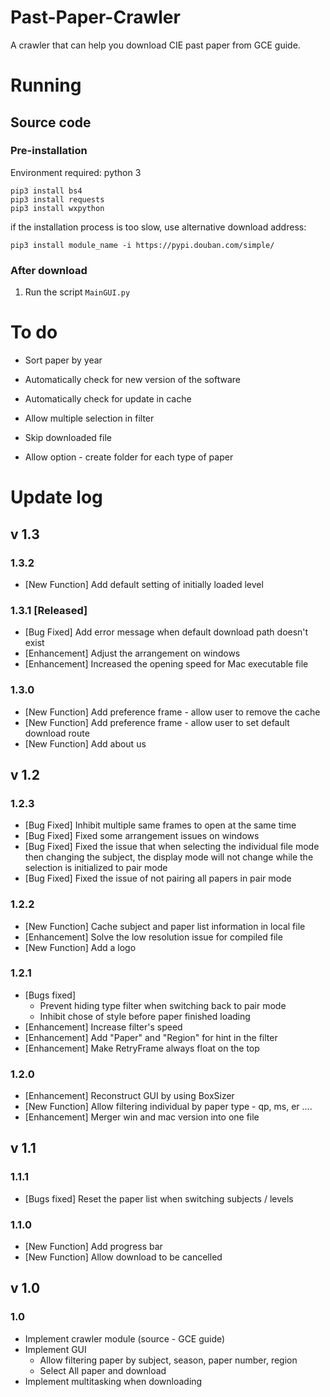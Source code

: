 # Past-Paper-Crawler
A crawler that can help you download CIE past paper from GCE guide.



# Running

## Source code

### Pre-installation

Environment required: python 3

```
pip3 install bs4
pip3 install requests
pip3 install wxpython
```

if the installation process is too slow, use alternative download address:

```
pip3 install module_name -i https://pypi.douban.com/simple/ 
```



### After download

1. Run the script `MainGUI.py`



# To do

* Sort paper by year

* Automatically check for new version of the software

* Automatically check for update in cache

* Allow multiple selection in filter

* Skip downloaded file

* Allow option - create folder for each type of paper

  

# Update log

## v 1.3

### 1.3.2

* [New Function] Add default setting of initially loaded level

### 1.3.1 [Released]

* [Bug Fixed] Add error message when default download path doesn't exist
* [Enhancement] Adjust the arrangement on windows
* [Enhancement] Increased the opening speed for Mac executable file

### 1.3.0

- [New Function] Add preference frame - allow user to remove the cache
- [New Function] Add preference frame - allow user to set default download route
- [New Function] Add about us

## v 1.2

### 1.2.3

- [Bug Fixed] Inhibit multiple same frames to open at the same time
- [Bug Fixed] Fixed some arrangement issues on windows
- [Bug Fixed] Fixed the issue that when selecting the individual file mode then changing the subject, the display mode will not change while the selection is initialized to pair mode
- [Bug Fixed] Fixed the issue of not pairing all papers in pair mode

### 1.2.2

- [New Function] Cache subject and paper list information in local file
- [Enhancement] Solve the low resolution issue for compiled file
- [New Function] Add a logo

### 1.2.1

- [Bugs fixed]
  - Prevent hiding type filter when switching back to pair mode
  - Inhibit chose of style before paper finished loading
- [Enhancement] Increase filter's speed
- [Enhancement] Add "Paper" and "Region" for hint in the filter
- [Enhancement] Make RetryFrame always float on the top

### 1.2.0

- [Enhancement] Reconstruct GUI by using BoxSizer
- [New Function] Allow filtering individual by paper type - qp, ms, er ....
- [Enhancement] Merger win and mac version into one file

## v 1.1

### 1.1.1

- [Bugs fixed] Reset the paper list when switching subjects / levels

### 1.1.0

- [New Function] Add progress bar
- [New Function] Allow download to be cancelled

## v 1.0

### 1.0

- Implement crawler module (source - GCE guide)
- Implement GUI
  - Allow filtering paper by subject, season, paper number, region
  - Select All paper and download
- Implement multitasking when downloading